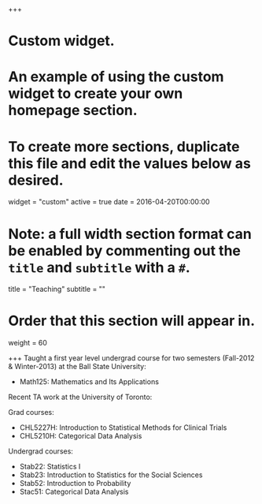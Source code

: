 +++
# Custom widget.
# An example of using the custom widget to create your own homepage section.
# To create more sections, duplicate this file and edit the values below as desired.
widget = "custom"
active = true
date = 2016-04-20T00:00:00

# Note: a full width section format can be enabled by commenting out the `title` and `subtitle` with a `#`.
title = "Teaching"
subtitle = ""

# Order that this section will appear in.
weight = 60

+++
Taught a first year level undergrad course for two semesters (Fall-2012 & Winter-2013) at the Ball State University:

- Math125: Mathematics and Its Applications

Recent TA work at the University of Toronto:

Grad courses:

- CHL5227H: Introduction to Statistical Methods for Clinical Trials
- CHL5210H: Categorical Data Analysis

Undergrad courses:

- Stab22: Statistics I
- Stab23: Introduction to Statistics for the Social Sciences
- Stab52: Introduction to Probability
- Stac51: Categorical Data Analysis